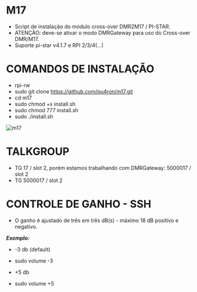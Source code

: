 # M17

* Script de instalação do módulo cross-over DMR2M17 / PI-STAR.
* ATENÇÃO: deve-se ativar o modo DMRGateway para uso do Cross-over DMR/M17.
* Suporte pi-star v4.1.7 e RPI 2/3/4(...)

# COMANDOS DE INSTALAÇÃO

* rpi-rw
* sudo git clone https://github.com/pu4ron/m17.git
* cd m17
* sudo chmod +x install.sh
* sudo chmod 777 install.sh
* sudo ./install.sh
  
![m17](https://github.com/pu4ron/m17/assets/40077152/6d639365-8b4e-47a6-8b6d-4afbd051dc92)

# TALKGROUP

* TG 17 / slot 2, porém estamos trabalhando com DMRGateway: 5000017 / slot 2
* TG 5000017 / slot 2

# CONTROLE DE GANHO - SSH
* O ganho é ajustado de três em três dB(s) - máximo 18 dB positivo e negativo.

***Exemplo:***

* -3 db (default)
* sudo volume -3
 
* +5 db
* sudo volume +5
